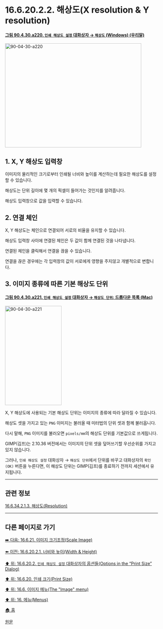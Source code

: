 # 16.6.20.2.2. 해상도(X resolution & Y resolution)

<a id="90-04-30-a220"></a>

#### [그림 90.4.30.a220. `인쇄 해상도 설정` 대화상자 → `해상도` (Windows) (우리말)](./90-04-0030-set_image_print_resolution.md#90-04-30-a220)
<img width="449" height="343" alt="90-04-30-a220" src="https://github.com/user-attachments/assets/a4c9812a-8724-4ff8-bac3-225f794d0bde" />

<a id="16-06-20-02-02-s1"></a>

## 1. X, Y 해상도 입력창
이미지의 물리적인 크기로부터 인쇄될 너비와 높이를 계산하는데 필요한 해상도를 설정할 수 있습니다.

해상도는 단위 길이에 몇 개의 픽셀이 들어가는 것인지를 알려줍니다.

해상도 입력창으로 값을 입력할 수 있습니다.

<a id="16-06-20-02-02-s2"></a>

## 2. 연결 체인
X, Y 해상도는 체인으로 연결되어 서로의 비율을 유지할 수 있습니다.

해상도 입력창 사이에 연결된 체인은 두 값이 함께 연결된 것을 나타냅니다.

연결된 체인을 클릭해서 연결을 끊을 수 있습니다.

연결을 끊은 경우에는 각 입력창의 값이 서로에게 영향을 주지않고 개별적으로 변합니다.

<a id="16-06-20-02-02-s3"></a>

## 3. 이미지 종류에 따른 기본 해상도 단위

<a id="90-04-30-a221"></a>

#### [그림 90.4.30.a221. `인쇄 해상도 설정` 대화상자 → `해상도 단위`: 드롭다운 목록 (Mac)](./90-04-0030-set_image_print_resolution.md#90-04-30-a221)
<img width="186" height="327" alt="90-04-30-a221" src="https://github.com/user-attachments/assets/42c33fd8-1eb9-4867-8394-f917f523bdd1" />

X, Y 해상도에 사용되는 기본 해상도 단위는 이미지의 종류에 따라 달라질 수 있습니다.

해상도 셋을 가지고 있는 `PNG` 이미지는 불러올 때 미터법의 단위 셋과 함께 불러옵니다.

다시 말해, `PNG` 이미지를 불러오면 `pixels/mm`의 해상도 단위를 기본값으로 쓰게됩니다.

GIMP(김프)는 2.10.36 버전에서는 이미지의 단위 셋을 덮어쓰기할 우선순위를 가지고 있지 않습니다.

그러나, `인쇄 해상도 설정` 대화상자 → `해상도 단위`에서 단위를 바꾸고 대화상자의 `확인(OK)` 버튼을 누른다면, 이 해상도 단위는 GIMP(김프)를 종료하기 전까지 세션에서 유지됩니다.

***

## 관련 정보

[16.6.34.2.1.3. 해상도(Resolution)](./16-06-34-02-01-03-resolution.md)

***

## 다른 페이지로 가기

[➡️ 다음: 16.6.21. 이미지 크기조정(Scale Image)](./16-06-21-00-scale-image.md)

[⬅️ 이전: 16.6.20.2.1. 너비와 높이(Width & Height)](./16-06-20-02-01-width_n_height.md)

[⬆️ 위: 16.6.20.2. `인쇄 해상도 설정` 대화상자의 옵션들(Options in the “Print Size” Dialog)](./16-06-20-02-00-options_in_the_print_size_dialog.md)

[⬆️ 위: 16.6.20. 인쇄 크기(Print Size)](./16-06-20-00-print-size.md)

[⬆️ 위: 16.6. 이미지 메뉴(The "Image" menu)](./16-06-00-the-image-menu.md)

[⬆️ 위: 16. 메뉴(Menus)](./16-00-menus.md)

[🏠 홈](./00-home.md)

[원문](https://docs.gimp.org/2.10/ko/gimp-image-print-size.html#idm27522)